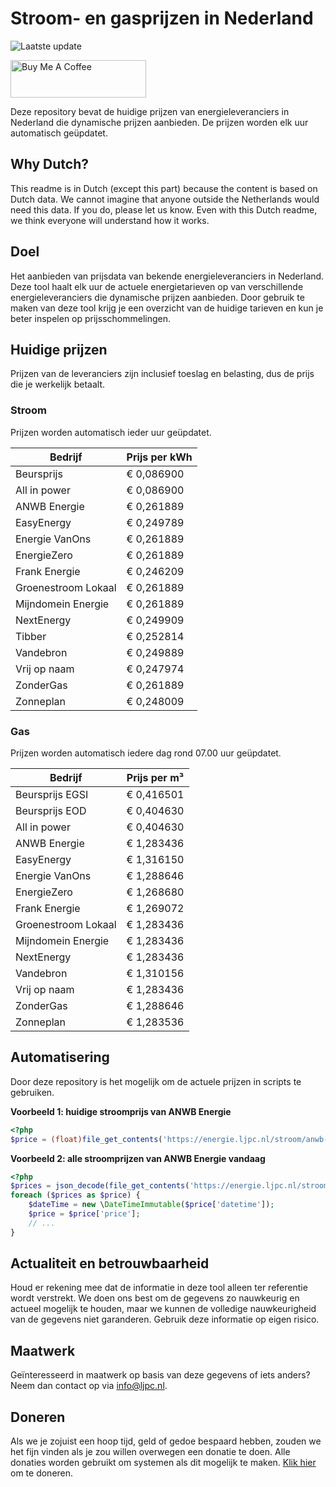 # Stroom- en gasprijzen in Nederland

![Laatste update](https://img.shields.io/badge/laatste%20update-2025--03--15%2004%3A00%20CET-brightgreen)

<a href="https://www.buymeacoffee.com/Lars-" target="_blank"><img src="https://cdn.buymeacoffee.com/buttons/v2/default-orange.png" alt="Buy Me A Coffee" height="60" style="height: 60px !important;width: 217px !important;" ></a>

Deze repository bevat de huidige prijzen van energieleveranciers in Nederland die dynamische prijzen aanbieden. De prijzen worden elk uur automatisch geüpdatet.

## Why Dutch?

This readme is in Dutch (except this part) because the content is based on Dutch data. We cannot imagine that anyone outside the Netherlands would need this data. If you do, please let us know. Even with this Dutch readme, we think
everyone will understand how it works.

## Doel

Het aanbieden van prijsdata van bekende energieleveranciers in Nederland. Deze tool haalt elk uur de actuele energietarieven op van verschillende energieleveranciers die dynamische prijzen aanbieden. Door gebruik te maken van deze tool
krijg je een overzicht van de huidige tarieven en kun je beter inspelen op prijsschommelingen.

## Huidige prijzen

Prijzen van de leveranciers zijn inclusief toeslag en belasting, dus de prijs die je werkelijk betaalt.

### Stroom

Prijzen worden automatisch ieder uur geüpdatet.

 Bedrijf | Prijs per kWh 
---------|---------------
Beursprijs | € 0,086900
All in power | € 0,086900
ANWB Energie | € 0,261889
EasyEnergy | € 0,249789
Energie VanOns | € 0,261889
EnergieZero | € 0,261889
Frank Energie | € 0,246209
Groenestroom Lokaal | € 0,261889
Mijndomein Energie | € 0,261889
NextEnergy | € 0,249909
Tibber | € 0,252814
Vandebron | € 0,249889
Vrij op naam | € 0,247974
ZonderGas | € 0,261889
Zonneplan | € 0,248009


### Gas

Prijzen worden automatisch iedere dag rond 07.00 uur geüpdatet.

 Bedrijf | Prijs per m³ 
---------|--------------
Beursprijs EGSI | € 0,416501
Beursprijs EOD | € 0,404630
All in power | € 0,404630
ANWB Energie | € 1,283436
EasyEnergy | € 1,316150
Energie VanOns | € 1,288646
EnergieZero | € 1,268680
Frank Energie | € 1,269072
Groenestroom Lokaal | € 1,283436
Mijndomein Energie | € 1,283436
NextEnergy | € 1,283436
Vandebron | € 1,310156
Vrij op naam | € 1,283436
ZonderGas | € 1,288646
Zonneplan | € 1,283536


## Automatisering

Door deze repository is het mogelijk om de actuele prijzen in scripts te gebruiken.

**Voorbeeld 1: huidige stroomprijs van ANWB Energie**

```php
<?php
$price = (float)file_get_contents('https://energie.ljpc.nl/stroom/anwb-energie-nu.txt');

```

**Voorbeeld 2: alle stroomprijzen van ANWB Energie vandaag**

```php
<?php
$prices = json_decode(file_get_contents('https://energie.ljpc.nl/stroom/all-in-power-vandaag.json'),true);
foreach ($prices as $price) {
    $dateTime = new \DateTimeImmutable($price['datetime']);
    $price = $price['price'];
    // ...
}
```

## Actualiteit en betrouwbaarheid

Houd er rekening mee dat de informatie in deze tool alleen ter referentie wordt verstrekt. We doen ons best om de gegevens zo nauwkeurig en actueel mogelijk te houden, maar we kunnen de volledige nauwkeurigheid van de gegevens niet
garanderen. Gebruik deze informatie op eigen risico.

## Maatwerk

Geïnteresseerd in maatwerk op basis van deze gegevens of iets anders? Neem dan contact op
via [info@ljpc.nl](mailto:info@ljpc.nl?subject=Energie%20prijzen).

## Doneren

Als we je zojuist een hoop tijd, geld of gedoe bespaard hebben, zouden we het fijn vinden als je zou willen overwegen een
donatie te doen. Alle donaties worden gebruikt om systemen als dit mogelijk te
maken. [Klik hier](https://www.buymeacoffee.com/Lars-) om te doneren.
